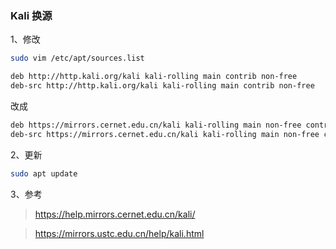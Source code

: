 ### Kali 换源

1、修改

```sh
sudo vim /etc/apt/sources.list
```

```sh
deb http://http.kali.org/kali kali-rolling main contrib non-free
deb-src http://http.kali.org/kali kali-rolling main contrib non-free
```

改成

```sh
deb https://mirrors.cernet.edu.cn/kali kali-rolling main non-free contrib
deb-src https://mirrors.cernet.edu.cn/kali kali-rolling main non-free contrib
```

2、更新

```sh
sudo apt update
```

3、参考

> https://help.mirrors.cernet.edu.cn/kali/

> https://mirrors.ustc.edu.cn/help/kali.html


